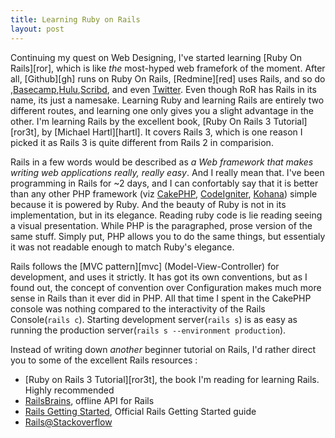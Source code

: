 ```yaml
---
title: Learning Ruby on Rails
layout: post
---
```

Continuing my quest on Web Designing, I've started learning [Ruby On Rails][ror], which is like *the* most-hyped web framefork of the moment. After all, [Github][gh] runs on Ruby On Rails, [Redmine][red] uses Rails, and so do ,[Basecamp](http://basecamphq.com),[Hulu](http://hulu.com),[Scribd](http://scribd.com), and even [Twitter](http://twitter.com). Even though RoR has Rails in its name, its just a namesake. Learning Ruby and learning Rails are entirely two different routes, and learning one only gives you a slight advantage in the other. I'm learning Rails by the excellent book, [Ruby On Rails 3 Tutorial][ror3t], by [Michael Hartl][hartl]. It covers Rails 3, which is one reason I picked it as Rails 3 is quite different from Rails 2 in comparision.

Rails in a few words would be described as *a Web framework that makes writing web applications really, really easy*. And I really mean that. I've been programming in Rails for ~2 days, and I can confortably say that it is better than any other PHP framework (viz [CakePHP](http://cakephp.org), [CodeIgniter](http://codeigniter.com), [Kohana](http://kohanaphp.com)) simple because it is powered by Ruby. And the beauty of Ruby is not in its implementation, but in its elegance. Reading ruby code is lie reading seeing a visual presentation. While PHP is the paragraphed, prose version of the same stuff. Simply put, PHP allows you to do the same things, but essentialy it was not readable enough to match Ruby's elegance.

Rails follows the [MVC pattern][mvc] (Model-View-Controller) for development, and uses it strictly. It has got its own conventions, but as I found out, the concept of convention over Configuration makes much more sense in Rails than it ever did in PHP. All that time I spent in the CakePHP console was nothing compared to the interactivity of the Rails Console(`rails c`). Starting development server(`rails s`) is as easy as running the production server(`rails s --environment production`).

Instead of writing down *another* beginner tutorial on Rails, I'd rather direct you to some of the excellent Rails resources :
* [Ruby on Rails 3 Tutorial][ror3t], the book I'm reading for learning Rails. Highly recommended
* [RailsBrains](http://railsbrains.org), offline API for Rails
* [Rails Getting Started](http://guides.rubyonrails.org/getting_started.html), Official Rails Getting Started guide
* [Rails@Stackoverflow](#)


